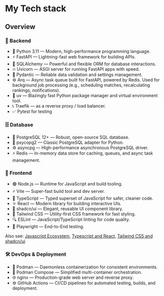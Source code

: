 # My Tech stack

## Overview

### 🧠 Backend
- 🐍 Python 3.11 — Modern, high-performance programming language.
- ⚡ FastAPI — Lightning-fast web framework for building APIs.
- 🧩 SQLAlchemy — Powerful and flexible ORM for database interactions.
- 🔥 Uvicorn — ASGI server for running FastAPI apps with speed.
- 🧱 Pydantic — Reliable data validation and settings management.
- ⚙️ Arq — Async task queue built for FastAPI, powered by Redis. Used for background job processing (e.g., scheduling matches, recalculating rankings, notifications).
- 🚀 uv — Blazingly fast Python package manager and virtual environment tool.
- 📞 Traefik — as a reverse proxy / load balancer.
- ✅ Pytest for testing

### 🗄️ Database
- 🐘 PostgreSQL 12+ — Robust, open-source SQL database.
- 🔗 psycopg2 — Classic PostgreSQL adapter for Python.
- ⚙️ asyncpg — High-performance asynchronous PostgreSQL driver.
- ⚡ Redis — In-memory data store for caching, queues, and async task management.

### 🎨 Frontend
- 🟢 Node.js — Runtime for JavaScript and build tooling.
- ⚡ Vite — Super-fast build tool and dev server.
- 💎 TypeScript — Typed superset of JavaScript for safer, cleaner code.
- ⚛️ React — Modern library for building interactive UIs.
- 🧱 shadcn/ui — Elegant, reusable UI component library.
- 🌈 Tailwind CSS — Utility-first CSS framework for fast styling.
- 🔍 ESLint — JavaScript/TypeScript linting for code quality.
- 🧪 Playwright — End-to-End testing.

Also see: [Javascript Ecosystem](js-ecosystem-overview.md), [Typescript and React](typescript-react-overview.md), [Tailwind CSS and shadcn/ui](tailwind-and-shadcnui.md)

### 🛠️ DevOps & Deployment
- 🦭 Podman — Daemonless containerization for consistent environments.
- 🧩 Podman Compose — Simplified multi-container orchestration.
- 🌐 nginx — Production-grade web server and reverse proxy.
- ⚙️ GitHub Actions — CI/CD pipelines for automated testing, builds, and deployment.






